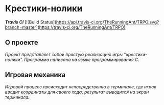 # Крестики-нолики
***Travis CI*** [![Build Status](https://api.travis-ci.org/TheRunningAnt/TRPO.svg?branch=master](https://travis-ci.org/TheRunningAnt/TRPO)
## O проекте
*Проект представляет собой простую реализацию игры "крестики-нолики". Программа написана на языке программирования C.*
## Игровая механика
*Игровой процесс происходит непосредственно в терминале, где игрок вводит координаты для своего хода, результат выводится на экран терминала.*

